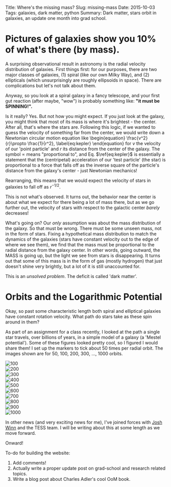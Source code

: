 Title: Where's the missing mass?
Slug: missing-mass
Date: 2015-10-03
Tags: galaxies, dark matter, python
Summary: Dark matter, stars orbit in galaxies, an update one month into grad school.

# Pictures of galaxies show you 10% of what's there (by mass).
A surprising observational result in astronomy is the radial
velocity distribution of galaxies. First things first: for our purposes,
there are two major classes of galaxies, (1) spiral (like our own Milky
Way), and (2) ellipticals (which unsurprisingly are roughly ellipsoids in
space). There are complications but let's not talk about them.

Anyway, so you look at a spiral galaxy in a fancy telescope, and your first
gut reaction (after maybe, "wow") is probably something like: **"it must be
SPINNING!".**

Is it really? Yes. But not how you might expect. If you just look at the galaxy,
you might think that most of its mass is where it's brightest - the center.
After all, that's where the stars are.
Following this logic, if we wanted to guess the velocity of something far
from the center, we
would write down a Newtonian circular motion equation like
\begin{equation}
\frac{v^2}{r}\propto \frac{1}{r^2},
\label{eq:kepler}
\end{equation}
for $v$ the velocity of our 'point particle' and $r$ its distance from the center
of the galaxy. The symbol $\propto$ means "proportional to", and Eq.
$\ref{eq:kepler}$ is essentially a statement that the (centripetal) acceleration
of our 'test particle' (the star) is proportional to a force that falls off
as the inverse square of the particle's distance from the galaxy's center -
just Newtonian mechanics!

Rearranging, this means that we would expect the velocity of stars in
galaxies to fall off as $r^{-1/2}$.

This is not what's observed. It turns out, the behavior near the center is about what we expect for there being a lot of mass there, but as we go further out,
the velocity of stars with respect to the galactic center *barely* decreases!

What's going on? Our *only* assumption was about the mass distribution of the galaxy. So that must be wrong. There must be some unseen mass, not in the form
of stars. Fixing a hypothetical mass distribution to match the dynamics
of the galaxies (stars have constant velocity out to the edge of where we see
them), we find that the mass must be proportional to the radial distance from
the galaxy center. In other words, going outward, the MASS is going up, but
the light we see from stars is disappearing.
It turns out that some of this mass is in the form of gas (mostly hydrogen) that just doesn't shine very brightly, but a lot of it is still unaccounted for.

This is an *unsolved problem*. The deficit is called 'dark matter'.

# Orbits and the Logarithmic Potential
Okay, so past some characteristic length both spiral and elliptical galaxies
have constant rotation velocity. What path do stars take as these spin around in them?  

As part of an assignment for a class recently, I looked at the path a single
star travels, over billions of years, in a simple model of a galaxy (a 'Mestel
potential'). Some of these figures looked pretty cool, so I figured I would
share them! I set up the markers to tick about 50 times per radial orbit.
The images shown are for 50, 100, 200, 300, ..., 1000 orbits.

![100]({attach}/blog/images/main100.png)  
![200]({attach}/blog/images/main200.png)  
![300]({attach}/blog/images/main300.png)  
![400]({attach}/blog/images/main400.png)  
![500]({attach}/blog/images/main500.png)  
![600]({attach}/blog/images/main600.png)  
![700]({attach}/blog/images/main700.png)  
![800]({attach}/blog/images/main800.png)  
![900]({attach}/blog/images/main900.png)  
![1000]({attach}/blog/images/main1000.png)  

In other news (and very exciting news for me), I've joined forces with
[Josh Winn](http://web.mit.edu/~jwinn/www/) and the TESS team.
I will be writing about this at some length as we move forward.

Onward!

To-do for building the website:

  1. Add comments!
  2. Actually write a proper update post on grad-school and research related topics.
  3. Write a blog post about Charles Adler's cool OoM book.
